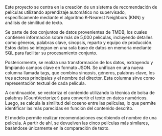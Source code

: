 Este proyecto se centra en la creación de un sistema de recomendación de películas utilizando aprendizaje automático no supervisado, específicamente mediante el algoritmo K-Nearest Neighbors (KNN) y análisis de similitud de texto.

Se parte de dos conjuntos de datos provenientes de TMDB, los cuales contienen información sobre más de 5,000 películas, incluyendo detalles como géneros, palabras clave, sinopsis, reparto y equipo de producción. Estos datos se integran en una sola base de datos en memoria mediante SQL para facilitar su procesamiento conjunto.

Posteriormente, se realiza una transformación de los datos, extrayendo y limpiando campos clave en formato JSON. Se unifican en una nueva columna llamada tags, que combina sinopsis, géneros, palabras clave, los tres actores principales y el nombre del director. Esta columna sirve como representación textual de cada película.

A continuación, se vectoriza el contenido utilizando la técnica de bolsa de palabras (CountVectorizer) para convertir el texto en datos numéricos. Luego, se calcula la similitud del coseno entre las películas, lo que permite identificar las más parecidas en función del contenido descrito.

El modelo permite realizar recomendaciones escribiendo el nombre de una película. A partir de ahí, se devuelven las cinco películas más similares, basándose únicamente en la comparación de texto.
